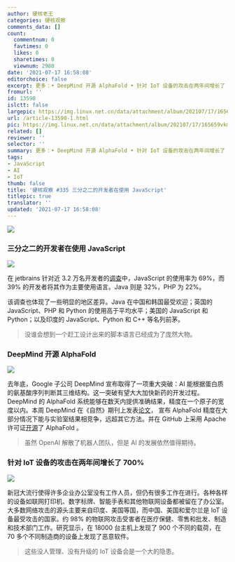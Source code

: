 ```yaml
---
author: 硬核老王
categories: 硬核观察
comments_data: []
count:
  commentnum: 0
  favtimes: 0
  likes: 0
  sharetimes: 0
  viewnum: 2980
date: '2021-07-17 16:58:08'
editorchoice: false
excerpt: 更多：• DeepMind 开源 AlphaFold • 针对 IoT 设备的攻击在两年间增长了 700%
fromurl: ''
id: 13590
islctt: false
largepic: https://img.linux.net.cn/data/attachment/album/202107/17/165659vkmyysluyjpcwznt.jpg
url: /article-13590-1.html
pic: https://img.linux.net.cn/data/attachment/album/202107/17/165659vkmyysluyjpcwznt.jpg.thumb.jpg
related: []
reviewer: ''
selector: ''
summary: 更多：• DeepMind 开源 AlphaFold • 针对 IoT 设备的攻击在两年间增长了 700%
tags:
- JavaScript
- AI
- IoT
thumb: false
title: '硬核观察 #335 三分之二的开发者在使用 JavaScript'
titlepic: true
translator: ''
updated: '2021-07-17 16:58:08'
---
```


![](https://img.linux.net.cn/data/attachment/album/202107/17/165659vkmyysluyjpcwznt.jpg)


### 三分之二的开发者在使用 JavaScript


![](https://img.linux.net.cn/data/attachment/album/202107/17/165712kf31hmw1fh3znwz2.jpg)


在 jetbrains 针对近 3.2 万名开发者的[调查](https://www.jetbrains.com/lp/devecosystem-2021/)中，JavaScript 的使用率为 69%，而 39% 的开发者将其作为主要使用语言。Java 则是 32%，PHP 为 22%。


该调查也体现了一些明显的地区差异。Java 在中国和韩国最受欢迎；英国的 JavaScript、PHP 和 Python 的使用高于平均水平；美国的 JavaScript 和 Python；以及印度的 JavaScript、Python 和 C++ 等名列前茅。



> 
> 没谁会想到一个赶工设计出来的脚本语言已经成为了庞然大物。
> 
> 
> 


### DeepMind 开源 AlphaFold


![](https://img.linux.net.cn/data/attachment/album/202107/17/165733v8hbgd996979o8fr.jpg)


去年底，Google 子公司 DeepMind 宣布取得了一项重大突破：AI 能根据蛋白质的氨基酸序列判断其三维结构。这一突破有望大大加快新药的开发过程。DeepMind 的 AlphaFold 系统能够在数天内提供准确结果，精度在一个原子的宽度以内。本周 DeepMind 在《自然》期刊上发表[论文](https://www.nature.com/articles/s41586-021-03819-2)， 宣布 AlphaFold 精度在大部分情况下能与实验室结果相竞争，远超其它方法。并在 GitHub 上采用 Apache 许可证[开源](https://github.com/deepmind/alphafold)了 AlphaFold 。



> 
> 虽然 OpenAI 解散了机器人团队，但是 AI 的发展依然值得期待。
> 
> 
> 


### 针对 IoT 设备的攻击在两年间增长了 700%


![](https://img.linux.net.cn/data/attachment/album/202107/17/165753x8aj866ppa676ztt.jpg)


新冠大流行使得许多企业办公室没有工作人员，但仍有很多工作在进行。各种各样的设备如联网打印机、数字标牌、智能手表和其他物联网设备都被留在了办公室。大多数网络攻击的源头主要来自印度、美国等国，而中国、美国和爱尔兰是 IoT 设备最受攻击的国家。约 98% 的物联网攻击受害者在医疗保健、零售和批发、制造和技术部门工作。研究显示，在 18000 台主机上发现了 900 个不同的载荷，在 70 多个不同制造商的设备上发现了恶意软件。



> 
> 这些没人管理、没有升级的 IoT 设备会是一个大的隐患。
> 
> 
>
